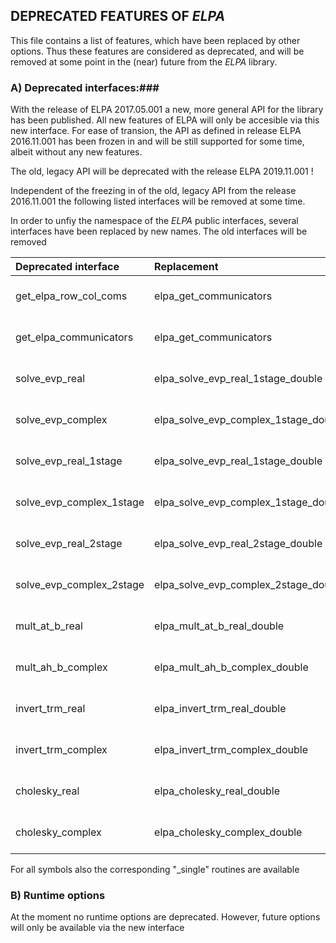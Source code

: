 ## DEPRECATED FEATURES OF *ELPA* ##

This file contains a list of features, which have been replaced by other options.
Thus these features are considered as deprecated, and will be removed at some point
in the (near) future from the *ELPA* library.

### A) Deprecated interfaces:###

With the release of ELPA 2017.05.001 a new, more general API for the library has
been published. All new features of ELPA will only be accesible via this new interface.
For ease of transion, the API as defined in release ELPA 2016.11.001 has been frozen in
and will be still supported for some time, albeit without any new features.

The old, legacy API will be deprecated with the release ELPA 2019.11.001 !

Independent of the freezing in of the old, legacy API from the release 2016.11.001 the
following listed interfaces will be removed at some time.

In order to unfiy the namespace of the *ELPA* public interfaces, several interfaces
have been replaced by new names. The old interfaces will be removed


| Deprecated interface     |        Replacement                    |        Comment                |
|:------------------------ |:------------------------------------- |:----------------------------- |
| get_elpa_row_col_coms    | elpa_get_communicators                | (removed since 2017.11.001)   | 
| get_elpa_communicators   | elpa_get_communicators                | (removed since 2017.11.001)   | 
| solve_evp_real           | elpa_solve_evp_real_1stage_double     | (removed since 2017.11.001)   | 
| solve_evp_complex        | elpa_solve_evp_complex_1stage_double  | (removed since 2017.11.001)   | 
| solve_evp_real_1stage    | elpa_solve_evp_real_1stage_double     | will be removed 2018.11.001   | 
| solve_evp_complex_1stage | elpa_solve_evp_complex_1stage_double  | will be removed 2018.11.001   | 
| solve_evp_real_2stage    | elpa_solve_evp_real_2stage_double     | will be removed 2018.11.001   | 
| solve_evp_complex_2stage | elpa_solve_evp_complex_2stage_double  | will be removed 2018.11.001   | 
| mult_at_b_real           | elpa_mult_at_b_real_double            | will be removed 2018.11.001   | 
| mult_ah_b_complex        | elpa_mult_ah_b_complex_double         | will be removed 2018.11.001   | 
| invert_trm_real          | elpa_invert_trm_real_double           | will be removed 2018.11.001   | 
| invert_trm_complex       | elpa_invert_trm_complex_double        | will be removed 2018.11.001   | 
| cholesky_real            | elpa_cholesky_real_double             | will be removed 2018.11.001   | 
| cholesky_complex         | elpa_cholesky_complex_double          | will be removed 2018.11.001   | 

For all symbols also the corresponding "_single" routines are available



### B) Runtime options ###
At the moment no runtime options are deprecated. However, future options will only be available via the new
interface
